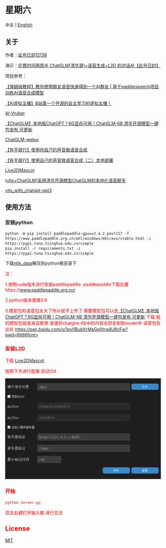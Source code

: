 # 星期六

中文 | [English](doc/en//README_EN.md)

## 关于

作者：[此号已封12138](https://space.bilibili.com/40358750)

演示：[花费时间两周半 ChatGLM(清华源)+语音生成+L2D 的对话AI【此号已封】](https://www.bilibili.com/video/BV1SV4y1D7fG)

项目参考：

[【保姆级教程】教你使用群友语音快速得到一个AI群友 | 基于paddlespeech项目训练AI语音合成模型](https://www.bilibili.com/video/BV15e4y1c7ci)

[【AI虚拟主播】B站第一个开源的自主学习的虚拟主播！](https://www.bilibili.com/video/BV1WP411Z7qu) 

[AI-Vtuber](https://github.com/XzaiCloud/AI-Vtuber)

[【ChatGLM】本地版ChatGPT？6G显存可用！ChatGLM-6B 清华开源模型一键包发布 可更新](https://www.bilibili.com/video/BV1E24y1u7Go) 

 [ChatGLM-webui](https://github.com/Akegarasu/ChatGLM-webui)

[【有手就行】使用你自己的声音做语音合成](https://aistudio.baidu.com/aistudio/projectdetail/5003396)

[【有手就行】使用自己的声音做语音合成（二）本地部署](https://zhuanlan.zhihu.com/p/587765776)

[Live2DMascot](https://github.com/Arkueid/Live2DMascot)

[(vits+ChatGLM)采用清华开源模型ChatGLM的本地化语音聊天](https://www.bilibili.com/video/BV14X4y1f7rt)

[vits_with_chatgpt-gpt3](https://github.com/Paraworks/vits_with_chatgpt-gpt3)

## 使用方法

### 安装python

```
python -m pip install paddlepaddle-gpu==2.4.2.post117 -f https://www.paddlepaddle.org.cn/whl/windows/mkl/avx/stable.html -i https://pypi.tuna.tsinghua.edu.cn/simple
pip install -r requirements.txt -i https://pypi.tuna.tsinghua.edu.cn/simple
```

下载[nltk_data](https://gitee.com/link?target=https%3A%2F%2Fpaddlespeech.bj.bcebos.com%2FParakeet%2Ftools%2Fnltk_data.tar.gz)解压到python根目录下

<font color=red>注：</font> 

<font color=red>1.按照cuda版本进行安装paddlepaddle  paddlepaddle下载位置https://www.paddlepaddle.org.cn/</font> 

<font color=red>2.python版本使用3.9</font> 

<font color=Red>3.模型包和语音包太大了所以就不上传了 需要模型包可以去[【ChatGLM】本地版ChatGPT？6G显存可用！ChatGLM-6B 清华开源模型一键包发布 可更新](https://www.bilibili.com/video/BV1E24y1u7Go) 下载 我的模型包就是来自那里 直接将chatglm-6b中的内容全部复制到model中 语音包在此处 https://pan.baidu.com/s/1pv0BubXrMaGq0trw8J8cFw?pwd=6666font> 

### 安装L2D

下载 [Live2DMascot](https://github.com/Arkueid/Live2DMascot)

按照下方进行配置 启动l2d

![ladsconfig](resources/markdown/ladsconfig.png)

### 开始

```python
python server.py
```

双击右键打开输入框 进行交流

## License

[MIT](https://github.com/hasban12138/SaturdayAI/blob/main/LICENSE)

